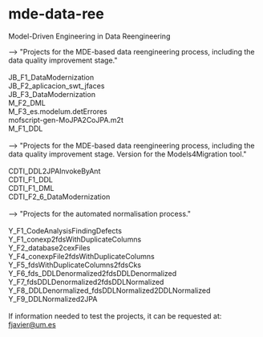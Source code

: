 # mde-data-ree
Model-Driven Engineering in Data Reengineering

--> "Projects for the MDE-based data reengineering process, including the data quality improvement stage."<br><br>
JB_F1_DataModernization<br>
JB_F2_aplicacion_swt_jfaces<br>
JB_F3_DataModernization<br>
M_F2_DML<br>
M_F3_es.modelum.detErrores<br>
mofscript-gen-MoJPA2CoJPA.m2t<br>
M_F1_DDL<br>
<br>
--> "Projects for the MDE-based data reengineering process, including the data quality improvement stage. Version for the Models4Migration tool."<br><br>
CDTI_DDL2JPAInvokeByAnt<br>
CDTI_F1_DDL<br>
CDTI_F1_DML<br>
CDTI_F2_6_DataModernization<br>
<br>
--> "Projects for the automated normalisation process."<br><br>
Y_F1_CodeAnalysisFindingDefects<br>
Y_F1_conexp2fdsWithDuplicateColumns<br>
Y_F2_database2cexFiles<br>
Y_F4_conexpFile2fdsWithDuplicateColumns<br>
Y_F5_fdsWithDuplicateColumns2fdsCks<br>
Y_F6_fds_DDLDenormalized2fdsDDLDenormalized<br>
Y_F7_fdsDDLDenormalized2fdsDDLNormalized<br>
Y_F8_DDLDenormalized_fdsDDLNormalized2DDLNormalized<br>
Y_F9_DDLNormalized2JPA<br>
<br>
If information needed to test the projects, it can be requested at: fjavier@um.es<br>
<br>
